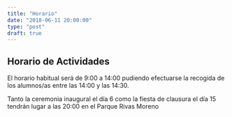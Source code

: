 ```yaml
---
title: "Horario"
date: "2018-06-11 20:00:00"
type: "post"
draft: true
---
```


## Horario de Actividades

El horario habitual será de 9:00 a 14:00 pudiendo efectuarse la
recogida de los alumnos/as entre las 14:00 y las 14:30.

Tanto la ceremonia inaugural el día 6 como la fiesta de clausura el
día 15 tendrán lugar a las 20:00 en el Parque Rivas Moreno
